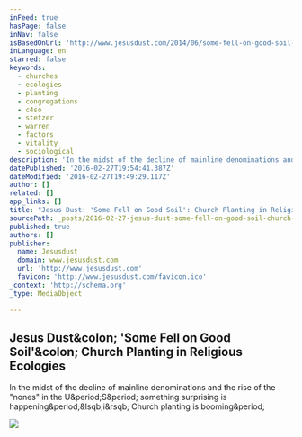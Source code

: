 ```yaml
---
inFeed: true
hasPage: false
inNav: false
isBasedOnUrl: 'http://www.jesusdust.com/2014/06/some-fell-on-good-soil-church-planting.html'
inLanguage: en
starred: false
keywords:
  - churches
  - ecologies
  - planting
  - congregations
  - c4so
  - stetzer
  - warren
  - factors
  - vitality
  - sociological
description: 'In the midst of the decline of mainline denominations and the rise of the "nones" in the U.S. something surprising is happening.[i] Church planting is booming.'
datePublished: '2016-02-27T19:54:41.387Z'
dateModified: '2016-02-27T19:49:29.117Z'
author: []
related: []
app_links: []
title: "Jesus Dust: 'Some Fell on Good Soil': Church Planting in Religious Ecologies"
sourcePath: _posts/2016-02-27-jesus-dust-some-fell-on-good-soil-church-planting-in-rel.md
published: true
authors: []
publisher:
  name: Jesusdust
  domain: www.jesusdust.com
  url: 'http://www.jesusdust.com'
  favicon: 'http://www.jesusdust.com/favicon.ico'
_context: 'http://schema.org'
_type: MediaObject

---
```

<article style=""><h1>Jesus Dust&amp;colon; 'Some Fell on Good Soil'&amp;colon; Church Planting in Religious Ecologies</h1><p>In the midst of the decline of mainline denominations and the rise of the "nones" in the U&amp;period;S&amp;period; something surprising is happening&amp;period;&amp;lsqb;i&amp;rsqb; Church planting is booming&amp;period;</p><img src="https://1.bp.blogspot.com/-Qq1u2PxLX68/U4XtfCbFdWI/AAAAAAAAD-k/Z6Xc6seBUaU/s1600/ChurchPlanting.png" /></article>